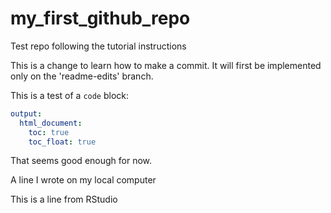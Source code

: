 # my_first_github_repo
Test repo following the tutorial instructions

This is a change to learn how to make a commit.
It will first be implemented only on the 'readme-edits' branch.

This is a test of a `code` block:
```yaml
output:
  html_document:
    toc: true
    toc_float: true
```

That seems good enough for now.

A line I wrote on my local computer

This is a line from RStudio
